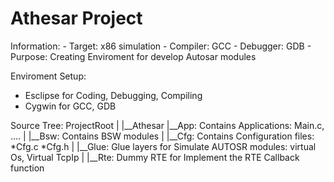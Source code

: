 # Athesar Project

Information:
	- Target: x86 simulation
	- Compiler: GCC
	- Debugger: GDB
	- Purpose: Creating Enviroment for develop Autosar modules

Enviroment Setup:
- Esclipse for Coding, Debugging, Compiling
- Cygwin for GCC, GDB

Source Tree:
	ProjectRoot
	|
	|__Athesar
		|__App: Contains Applications: Main.c, ....
		|
		|__Bsw: Contains BSW modules
		|
		|__Cfg: Contains Configuration files: *Cfg.c *Cfg.h
		|
		|__Glue: Glue layers for Simulate AUTOSR modules: virtual Os, Virtual TcpIp
		|
		|__Rte: Dummy RTE for Implement the RTE Callback function